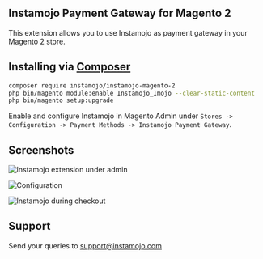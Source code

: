 ## Instamojo Payment Gateway for Magento 2

This extension allows you to use Instamojo as payment gateway in your Magento 2 store.

## Installing via [Composer](https://getcomposer.org/)

```bash
composer require instamojo/instamojo-magento-2
php bin/magento module:enable Instamojo_Imojo --clear-static-content
php bin/magento setup:upgrade
```

Enable and configure Instamojo in Magento Admin under `Stores -> Configuration -> Payment Methods -> Instamojo Payment Gateway`.

## Screenshots

![Instamojo extension under admin](http://i.imgur.com/uj2wMZ1.gif)

![Configuration](http://i.imgur.com/ltxylh3.png)

![Instamojo during checkout](http://i.imgur.com/Ayw3MnC.png)


## Support

Send your queries to support@instamojo.com